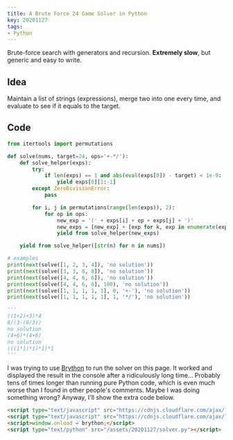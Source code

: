 ```yaml
---
title: A Brute Force 24 Game Solver in Python
key: 20201127
tags:
- Python
---
```


Brute-force search with generators and recursion. __Extremely slow__, but generic and easy to write.



<!--more-->



## Idea

Maintain a list of strings (expressions), merge two into one every time, and evaluate to see if it equals to the target.



## Code

```python
from itertools import permutations

def solve(nums, target=24, ops='+-*/'):
    def solve_helper(exps):
        try:
            if len(exps) == 1 and abs(eval(exps[0]) - target) < 1e-9:
                yield exps[0][1:-1]
        except ZeroDivisionError:
            pass

        for i, j in permutations(range(len(exps)), 2):
            for op in ops:
                new_exp = '(' + exps[i] + op + exps[j] + ')'
                new_exps = [new_exp] + [exp for k, exp in enumerate(exps) if k not in (i, j)]
                yield from solve_helper(new_exps)

    yield from solve_helper([str(n) for n in nums])

# examples
print(next(solve([1, 2, 3, 4]), 'no solution'))
print(next(solve([3, 3, 8, 8]), 'no solution'))
print(next(solve([4, 4, 6, 6]), 'no solution'))
print(next(solve([4, 4, 6, 6], 100), 'no solution'))
print(next(solve([1, 1, 1, 1, 1], 0, '+-'), 'no solution'))
print(next(solve([1, 1, 1, 1, 1], 1, '*/'), 'no solution'))

'''
((1+2)+3)*4
8/(3-(8/3))
no solution
(4+6)*(4+6)
no solution
(((1*1)*1)*1)*1
'''
```

I was trying to use [Brython](https://brython.info/) to run the solver on this page. It worked and displayed the result in the console after a ridiculously long time... Probably tens of times longer than running pure Python code, which is even much worse than I found in other people's comments. Maybe I was doing something wrong? Anyway, I'll show the extra code below.

```html
<script type="text/javascript" src="https://cdnjs.cloudflare.com/ajax/libs/brython/3.9.0/brython.min.js"></script>
<script type="text/javascript" src="https://cdnjs.cloudflare.com/ajax/libs/brython/3.9.0/brython_stdlib.min.js"></script>
<script>window.onload = brython;</script>
<script type="text/python" src="/assets/20201127/solver.py"></script>
```
